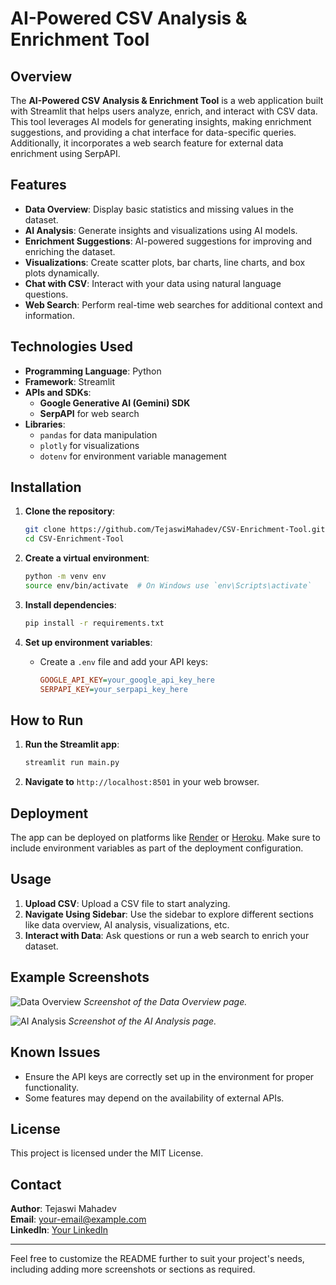 # AI-Powered CSV Analysis & Enrichment Tool

## Overview
The **AI-Powered CSV Analysis & Enrichment Tool** is a web application built with Streamlit that helps users analyze, enrich, and interact with CSV data. This tool leverages AI models for generating insights, making enrichment suggestions, and providing a chat interface for data-specific queries. Additionally, it incorporates a web search feature for external data enrichment using SerpAPI.

## Features
- **Data Overview**: Display basic statistics and missing values in the dataset.
- **AI Analysis**: Generate insights and visualizations using AI models.
- **Enrichment Suggestions**: AI-powered suggestions for improving and enriching the dataset.
- **Visualizations**: Create scatter plots, bar charts, line charts, and box plots dynamically.
- **Chat with CSV**: Interact with your data using natural language questions.
- **Web Search**: Perform real-time web searches for additional context and information.

## Technologies Used
- **Programming Language**: Python
- **Framework**: Streamlit
- **APIs and SDKs**:
  - **Google Generative AI (Gemini) SDK**
  - **SerpAPI** for web search
- **Libraries**:
  - `pandas` for data manipulation
  - `plotly` for visualizations
  - `dotenv` for environment variable management

## Installation

1. **Clone the repository**:
    ```bash
    git clone https://github.com/TejaswiMahadev/CSV-Enrichment-Tool.git
    cd CSV-Enrichment-Tool
    ```

2. **Create a virtual environment**:
    ```bash
    python -m venv env
    source env/bin/activate  # On Windows use `env\Scripts\activate`
    ```

3. **Install dependencies**:
    ```bash
    pip install -r requirements.txt
    ```

4. **Set up environment variables**:
   - Create a `.env` file and add your API keys:
     ```ini
     GOOGLE_API_KEY=your_google_api_key_here
     SERPAPI_KEY=your_serpapi_key_here
     ```

## How to Run

1. **Run the Streamlit app**:
    ```bash
    streamlit run main.py
    ```

2. **Navigate to** `http://localhost:8501` in your web browser.

## Deployment
The app can be deployed on platforms like [Render](https://render.com/) or [Heroku](https://www.heroku.com/). Make sure to include environment variables as part of the deployment configuration.

## Usage
1. **Upload CSV**: Upload a CSV file to start analyzing.
2. **Navigate Using Sidebar**: Use the sidebar to explore different sections like data overview, AI analysis, visualizations, etc.
3. **Interact with Data**: Ask questions or run a web search to enrich your dataset.

## Example Screenshots
![Data Overview](screenshots/data_overview.png)
*Screenshot of the Data Overview page.*

![AI Analysis](screenshots/ai_analysis.png)
*Screenshot of the AI Analysis page.*

## Known Issues
- Ensure the API keys are correctly set up in the environment for proper functionality.
- Some features may depend on the availability of external APIs.

## License
This project is licensed under the MIT License.

## Contact
**Author**: Tejaswi Mahadev  
**Email**: [your-email@example.com](mailto:your-email@example.com)  
**LinkedIn**: [Your LinkedIn](https://www.linkedin.com/in/your-profile)

---

Feel free to customize the README further to suit your project's needs, including adding more screenshots or sections as required.
